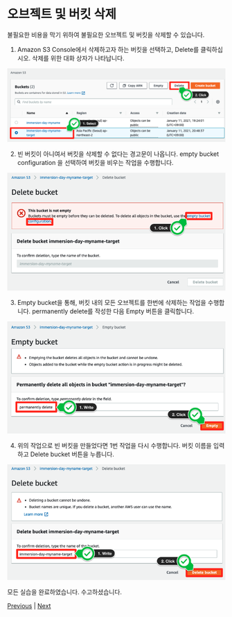 # 오브젝트 및 버킷 삭제

불필요한 비용을 막기 위하여 불필요한 오브젝트 및 버킷을 삭제할 수 있습니다.

1. Amazon S3 Console에서 삭제하고자 하는 버킷을 선택하고, Delete를 클릭하십시오. 삭제를 위한 대화 상자가 나타납니다.

![](../images/gid-s3-34.png)

2. 빈 버킷이 아니여서 버킷을 삭제할 수 없다는 경고문이 나옵니다. empty bucket configuration 을 선택하여 버킷을 비우는 작업을 수행합니다.

![](../images/gid-s3-35.png)

3. Empty bucket을 통해, 버킷 내의 모든 오브젝트를 한번에 삭제하는 작업을 수행합니다. permanently delete를 작성한 다음 Empty 버튼을 클릭합니다.

![](../images/gid-s3-36.png)

4. 위의 작업으로 빈 버킷을 만들었다면 1번 작업을 다시 수행합니다. 버킷 이름을 입력하고 Delete bucket 버튼을 누릅니다.

![](../images/gid-s3-37.png)

모든 실습을 완료하였습니다. 수고하셨습니다.

[Previous](./enable-versioning.md) | [Next](../cleanup.md)